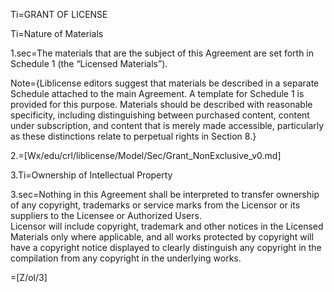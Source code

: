Ti=GRANT OF LICENSE

Ti=Nature of Materials

1.sec=The materials that are the subject of this Agreement are set forth in Schedule 1 (the “Licensed Materials”). 

Note={Liblicense editors suggest that materials be described in a separate Schedule attached to the main Agreement. A template for Schedule 1 is provided for this purpose. Materials should be described with reasonable specificity, including distinguishing between purchased content, content under subscription, and content that is merely made accessible, particularly as these distinctions relate to perpetual rights in Section 8.}

2.=[Wx/edu/crl/liblicense/Model/Sec/Grant_NonExclusive_v0.md]

3.Ti=Ownership of Intellectual Property

3.sec=Nothing in this Agreement shall be interpreted to transfer ownership of any copyright, trademarks or service marks from the Licensor or its suppliers to the Licensee or Authorized Users.<br>Licensor will include copyright, trademark and other notices in the Licensed Materials only where applicable, and all works protected by copyright will have a copyright notice displayed to clearly distinguish any copyright in the compilation from any copyright in the underlying works.

=[Z/ol/3]
